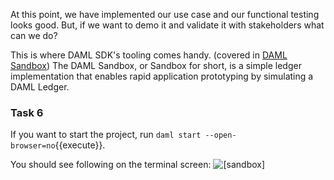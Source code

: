 At this point, we have implemented our use case and our functional testing looks good. But, if we want to demo it and validate it with stakeholders what can we do? 

This is where  DAML SDK's tooling comes handy. 
(covered in [DAML Sandbox](https://docs.daml.com/tools/sandbox.html)) The DAML Sandbox, or Sandbox for short, is a simple ledger implementation that enables rapid application prototyping by simulating a DAML Ledger.
### Task 6

If you want to start the project, run `daml start --open-browser=no`{{execute}}. 

You should see following on the terminal screen:
![[sandbox]](/vivek-da/courses/dojos/dojo101/assets/sandbox.png)



